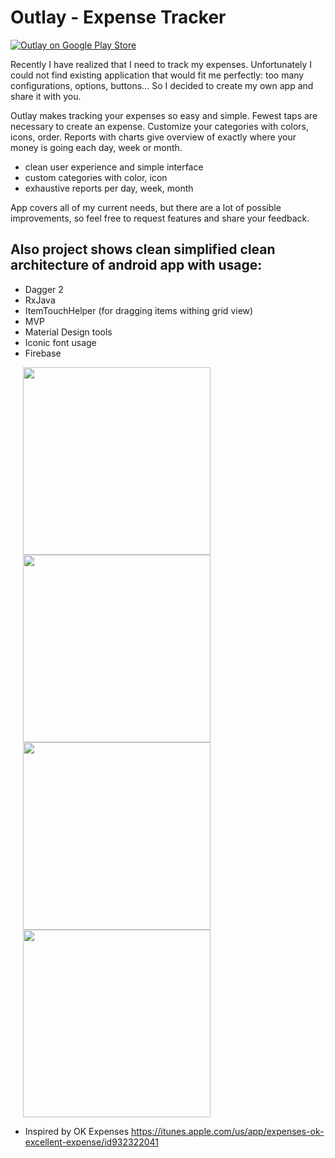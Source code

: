 Outlay - Expense Tracker
====================
[![Outlay on Google Play Store](http://style.anu.edu.au/_anu/images/icons/icon-google-play-small.png)](https://play.google.com/store/apps/details?id=com.outlay)

Recently I have realized that I need to track my expenses. Unfortunately I could not find existing application that would fit me perfectly: too many configurations, options, buttons… So I decided to create my own app and share it with you. 

Outlay makes tracking your expenses so easy and simple. Fewest taps are necessary to create an expense. Customize your categories with colors, icons, order. Reports with charts give overview of exactly where your money is going each day, week or month.

 - clean user experience and simple interface
 - custom categories with color, icon
 - exhaustive reports per day, week, month

App covers all of my current needs, but there are a lot of possible improvements, so feel free to request features and share your feedback.

Also project shows clean simplified clean architecture of android app with usage:
------------

- Dagger 2
- RxJava
- ItemTouchHelper (for dragging items withing grid view)
- MVP
- Material Design tools
- Iconic font usage
- Firebase


<img width='300' hspace='20' src='https://drive.google.com/uc?id=0B3hs6EXn55WUU3haUVY4ckVPU00' />
<img width='300' hspace='20' src='https://drive.google.com/uc?id=0B3hs6EXn55WUbWhVc1k0WDlfelE' />
<img width='300' hspace='20' src='https://drive.google.com/uc?id=0B3hs6EXn55WUSjktd0h4ckJ5a00' />
<img width='300' hspace='20' src='https://drive.google.com/uc?id=0B3hs6EXn55WULUVUOGliSU9UZUk' />

* Inspired by OK Expenses https://itunes.apple.com/us/app/expenses-ok-excellent-expense/id932322041
